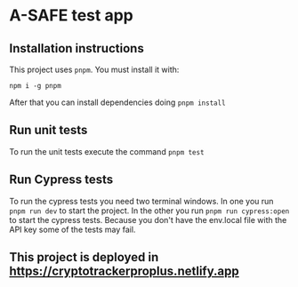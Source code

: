 # A-SAFE test app

## Installation instructions

This project uses `pnpm`. You must install it with:

`npm i -g pnpm`

After that you can install dependencies doing `pnpm install`

## Run unit tests

To run the unit tests execute the command `pnpm test`

## Run Cypress tests

To run the cypress tests you need two terminal windows. In one you run `pnpm run dev` to start the project. In the other you run `pnpm run cypress:open` to start the cypress tests. Because you don't have the env.local file with the API key some of the tests may fail.

## This project is deployed in https://cryptotrackerproplus.netlify.app
